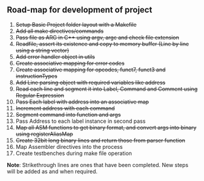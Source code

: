 ## Road-map for development of project

1. ~~Setup Basic Project folder layout with a Makefile~~
2. ~~Add all make directives/commands~~
3. ~~Pass file as ARG in C++ using argv, argc and check file extension~~
4. ~~Readfile, assert its existence and copy to memory buffer (Line by line using a string vector)~~
5. ~~Add error handler object in utils~~
6. ~~Create associative mapping for error codes~~
7. ~~Create associative mapping for opcodes, funct7, funct3 and instructionTypes~~
8. ~~Add Line parsing object with required variables like address~~
9. ~~Read each line and segment it into Label, Command and Comment using Regular Expression~~
10. ~~Pass Each label with address into an associative map~~
11. ~~Increment address with each command~~
12. ~~Segment command into function and args~~
13. Pass Address to each label instance in second pass
14. ~~Map all ASM functions to get binary format, and convert args into binary using registerAliasMap~~
15. ~~Create 32bit long binary lines and return those from parser function~~
16. Map Assembler directives into the process
17. Create testbenches during make file operation

**Note**: Strikethrough lines are ones that have been completed. New steps will be added as and when required.